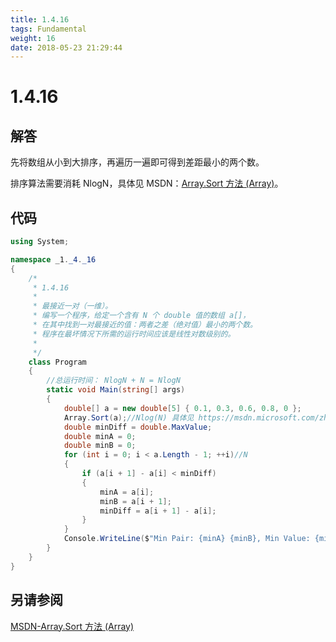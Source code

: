 ```yaml
---
title: 1.4.16
tags: Fundamental
weight: 16
date: 2018-05-23 21:29:44
---
```


# 1.4.16


## 解答

先将数组从小到大排序，再遍历一遍即可得到差距最小的两个数。

排序算法需要消耗 NlogN，具体见 MSDN：[Array.Sort 方法 (Array)](https://msdn.microsoft.com/zh-cn/library/6tf1f0bc(v=vs.110).aspx)。

## 代码

```csharp
using System;

namespace _1._4._16
{
    /*
     * 1.4.16
     * 
     * 最接近一对（一维）。
     * 编写一个程序，给定一个含有 N 个 double 值的数组 a[]，
     * 在其中找到一对最接近的值：两者之差（绝对值）最小的两个数。
     * 程序在最坏情况下所需的运行时间应该是线性对数级别的。
     * 
     */
    class Program
    {
        //总运行时间： NlogN + N = NlogN 
        static void Main(string[] args)
        {
            double[] a = new double[5] { 0.1, 0.3, 0.6, 0.8, 0 };
            Array.Sort(a);//Nlog(N) 具体见 https://msdn.microsoft.com/zh-cn/library/6tf1f0bc(v=vs.110).aspx 备注部分
            double minDiff = double.MaxValue;
            double minA = 0;
            double minB = 0;
            for (int i = 0; i < a.Length - 1; ++i)//N
            {
                if (a[i + 1] - a[i] < minDiff)
                {
                    minA = a[i];
                    minB = a[i + 1];
                    minDiff = a[i + 1] - a[i];
                }
            }
            Console.WriteLine($"Min Pair: {minA} {minB}, Min Value: {minDiff}");
        }
    }
}
```

## 另请参阅

[MSDN-Array.Sort 方法 (Array)](https://msdn.microsoft.com/zh-cn/library/6tf1f0bc(v=vs.110).aspx)
